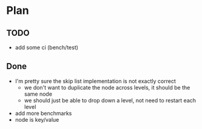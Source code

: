# Plan

## TODO

- add some ci (bench/test)

## Done

- I'm pretty sure the skip list implementation is not exactly correct
  - we don't want to duplicate the node across levels, it should be the same node
  - we should just be able to drop down a level, not need to restart each level
- add more benchmarks
- node is key/value

